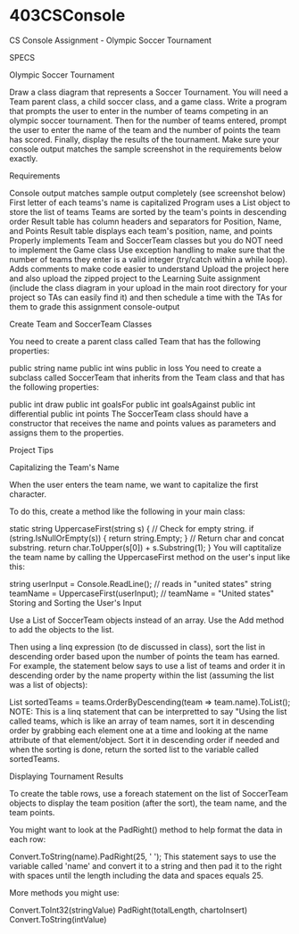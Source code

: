 # 403CSConsole
CS Console Assignment - Olympic Soccer Tournament 

SPECS

Olympic Soccer Tournament

Draw a class diagram that represents a Soccer Tournament. You will need a Team parent class, a child soccer class, and a game class. Write a program that prompts the user to enter in the number of teams competing in an olympic soccer tournament. Then for the number of teams entered, prompt the user to enter the name of the team and the number of points the team has scored. Finally, display the results of the tournament. Make sure your console output matches the sample screenshot in the requirements below exactly.

Requirements

Console output matches sample output completely (see screenshot below) First letter of each teams's name is capitalized Program uses a List object to store the list of teams Teams are sorted by the team's points in descending order Result table has column headers and separators for Position, Name, and Points Result table displays each team's position, name, and points Properly implements Team and SoccerTeam classes but you do NOT need to implement the Game class Use exception handling to make sure that the number of teams they enter is a valid integer (try/catch within a while loop). Adds comments to make code easier to understand Upload the project here and also upload the zipped project to the Learning Suite assignment (include the class diagram in your upload in the main root directory for your project so TAs can easily find it) and then schedule a time with the TAs for them to grade this assignment console-output

Create Team and SoccerTeam Classes

You need to create a parent class called Team that has the following properties:

public string name public int wins public in loss You need to create a subclass called SoccerTeam that inherits from the Team class and that has the following properties:

public int draw public int goalsFor public int goalsAgainst public int differential public int points The SoccerTeam class should have a constructor that receives the name and points values as parameters and assigns them to the properties.

Project Tips

Capitalizing the Team's Name

When the user enters the team name, we want to capitalize the first character.

To do this, create a method like the following in your main class:

static string UppercaseFirst(string s) { // Check for empty string. if (string.IsNullOrEmpty(s)) { return string.Empty; } // Return char and concat substring. return char.ToUpper(s[0]) + s.Substring(1); } You will captitalize the team name by calling the UppercaseFirst method on the user's input like this:

string userInput = Console.ReadLine(); // reads in "united states" string teamName = UppercaseFirst(userInput); // teamName = "United states" Storing and Sorting the User's Input

Use a List of SoccerTeam objects instead of an array. Use the Add method to add the objects to the list.

Then using a linq expression (to de discussed in class), sort the list in descending order based upon the number of points the team has earned. For example, the statement below says to use a list of teams and order it in descending order by the name property within the list (assuming the list was a list of objects):

List sortedTeams = teams.OrderByDescending(team => team.name).ToList(); NOTE: This is a linq statement that can be interpretted to say "Using the list called teams, which is like an array of team names, sort it in descending order by grabbing each element one at a time and looking at the name attribute of that element/object. Sort it in descending order if needed and when the sorting is done, return the sorted list to the variable called sortedTeams.

Displaying Tournament Results

To create the table rows, use a foreach statement on the list of SoccerTeam objects to display the team position (after the sort), the team name, and the team points.

You might want to look at the PadRight() method to help format the data in each row:

Convert.ToString(name).PadRight(25, ' '); This statement says to use the variable called 'name' and convert it to a string and then pad it to the right with spaces until the length including the data and spaces equals 25.

More methods you might use:

Convert.ToInt32(stringValue) PadRight(totalLength, chartoInsert) Convert.ToString(intValue)

